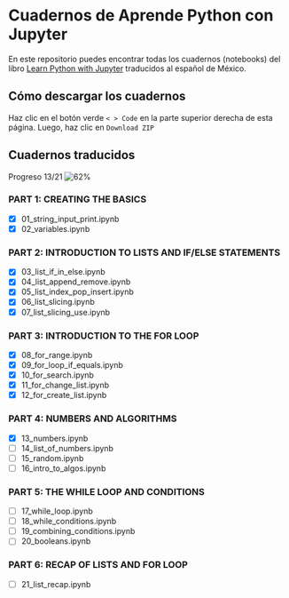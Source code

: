# Cuadernos de Aprende Python con Jupyter

En este repositorio puedes encontrar todas los cuadernos (notebooks) del libro [Learn Python with Jupyter](https://learnpythonwithjupyter.com) traducidos al español de México. 

## Cómo descargar los cuadernos 
Haz clic en el botón verde `< > Code` en la parte superior derecha de esta página. Luego, haz clic en `Download ZIP`

## Cuadernos traducidos

Progreso 13/21 ![62%](https://progress-bar.dev/62)

### PART 1: CREATING THE BASICS

- [x] 01_string_input_print.ipynb
- [x] 02_variables.ipynb

### PART 2: INTRODUCTION TO LISTS AND IF/ELSE STATEMENTS

- [x] 03_list_if_in_else.ipynb
- [x] 04_list_append_remove.ipynb
- [x] 05_list_index_pop_insert.ipynb
- [x] 06_list_slicing.ipynb
- [x] 07_list_slicing_use.ipynb

### PART 3: INTRODUCTION TO THE FOR LOOP

- [x] 08_for_range.ipynb
- [x] 09_for_loop_if_equals.ipynb
- [x] 10_for_search.ipynb
- [x] 11_for_change_list.ipynb
- [x] 12_for_create_list.ipynb

### PART 4: NUMBERS AND ALGORITHMS

- [x] 13_numbers.ipynb
- [ ] 14_list_of_numbers.ipynb
- [ ] 15_random.ipynb
- [ ] 16_intro_to_algos.ipynb

### PART 5: THE WHILE LOOP AND CONDITIONS

- [ ] 17_while_loop.ipynb
- [ ] 18_while_conditions.ipynb
- [ ] 19_combining_conditions.ipynb
- [ ] 20_booleans.ipynb

### PART 6: RECAP OF LISTS AND FOR LOOP

- [ ] 21_list_recap.ipynb